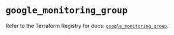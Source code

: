 # `google_monitoring_group`

Refer to the Terraform Registry for docs: [`google_monitoring_group`](https://registry.terraform.io/providers/hashicorp/google-beta/5.19.0/docs/resources/google_monitoring_group).
